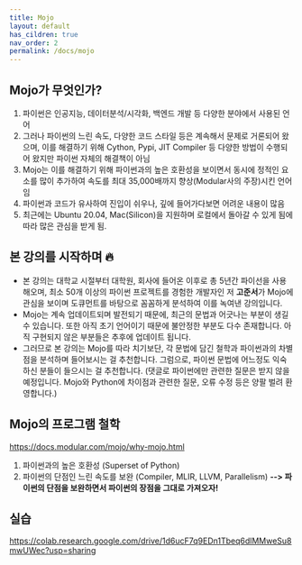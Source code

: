 ```yaml
---
title: Mojo
layout: default
has_cildren: true
nav_order: 2
permalink: /docs/mojo
---
```



## Mojo가 무엇인가?
1. 파이썬은 인공지능, 데이터분석/시각화, 백엔드 개발 등 다양한 분야에서 사용된 언어
2. 그러나 파이썬의 느린 속도, 다양한 코드 스타일 등은 계속해서 문제로 거론되어 왔으며, 이를 해결하기 위해 Cython, Pypi, JIT Compiler 등 다양한 방법이 수행되어 왔지만 파이썬 자체의 해결책이 아님
3. Mojo는 이를 해결하기 위해 파이썬과의 높은 호환성을 보이면서 동시에 정적인 요소를 많이 추가하여 속도를 최대 35,000배까지 향상(Modular사의 주장)시킨 언어임
4. 파이썬과 코드가 유사하여 진입이 쉬우나, 깊에 들어가다보면 어려운 내용이 많음
5. 최근에는 Ubuntu 20.04, Mac(Silicon)을 지원하며 로컬에서 돌아갈 수 있게 됨에 따라 많은 관심을 받게 됨.

## 본 강의를 시작하며 🔥
* 본 강의는 대학교 시절부터 대학원, 회사에 들어온 이후로 총 5년간 파이선을 사용해오며, 최소 50개 이상의 파이썬 프로젝트를 경험한 개발자인 저 **고준서**가 Mojo에 관심을 보이며 도큐먼트를 바탕으로 꼼꼼하게 분석하여 이를 녹여낸 강의입니다.
* Mojo는 계속 업데이트되며 발전되기 때문에, 최근의 문법과 어긋나는 부분이 생길 수 있습니다. 또한 아직 초기 언어이기 때문에 불안정한 부분도 다수 존재합니다. 아직 구현되지 않은 부분들은 추후에 업데이트 됩니다.
* 그러므로 본 강의는 Mojo를 따라 치기보단, 각 문법에 담긴 철학과 파이썬과의 차별점을 분석하며 들어보시는 걸 추천합니다. 그럼으로, 파이썬 문법에 어느정도 익숙하신 분들이 들으시는 걸 추천합니다. (댓글로 파이썬에만 관련한 질문은 받지 않을 예정입니다. Mojo와 Python에 차이점과 관련한 질문, 오류 수정 등은 양팔 벌려 환영합니다.)

## Mojo의 프로그램 철학 
https://docs.modular.com/mojo/why-mojo.html

 1. 파이썬과의 높은 호환성 (Superset of Python)
 2. 파이썬의 단점인 느린 속도를 보완 (Compiler, MLIR, LLVM, Parallelism)
 **--> 파이썬의 단점을 보완하면서 파이썬의 장점을 그대로 가져오자!**

## 실습
https://colab.research.google.com/drive/1d6ucF7q9EDn1Tbeq6dlMMweSu8mwUWec?usp=sharing